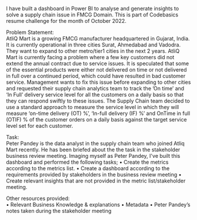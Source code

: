 I have built a dashboard in Power BI to analyse and generate insights to solve a supply chain issue in FMCG Domain. This is part of Codebasics resume challenge for the month of October 2022.

Problem Statement:                                                                                                                                             
AtliQ Mart is a growing FMCG manufacturer headquartered in Gujarat, India. It is currently operational in three cities Surat, Ahmedabad and Vadodra. They want to expand to other metro/tier1 cities in the next 2 years. AtliQ Mart is currently facing a problem where a few key customers did not extend the annual contract due to service issues. It is speculated that some of the essential products were either not delivered on time or not delivered in full over a continued period, which could have resulted in bad customer service. Management wants to fix this issue before expanding to other cities and requested their supply chain analytics team to track the ’On time’ and ‘In Full’ delivery service level for all the customers on a daily basis so that they can respond swiftly to these issues. The Supply Chain team decided to use a standard approach to measure the service level in which they will measure ‘on-time delivery (OT) %’, ‘In-full delivery (IF) %’ and OnTime in full (OTIF) % of the customer orders on a daily basis against the target service level set for each customer.

Task:                                                                                                                                                           
Peter Pandey is the data analyst in the supply chain team who joined Atliq Mart recently. He has been briefed about the the task in the stakeholder business review meeting. Imaging myself as Peter Pandey, I've built this dashboard and performed the following tasks;
•	Create the metrics according to the metrics list.
•	Create a dashboard according to the requirements provided by stakeholders in the business review meeting
•	Create relevant insights that are not provided in the metric list/stakeholder meeting.

Other resources provided:                                                                                                                                       
•	Relevant Business Knowledge & explanations
•	Metadata
•	Peter Pandey’s notes taken during the stakeholder meeting

